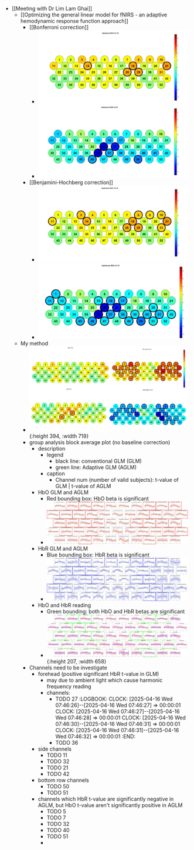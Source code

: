 - [[Meeting with Dr Lim Lam Ghai]]
	- [[Optimizing the general linear model for fNIRS - an adaptive hemodynamic response function approach]]
		- [[Bonferroni correction]]
			- ![image.png](../assets/image_1744758756266_0.png)
			- ![image.png](../assets/image_1744758746125_0.png)
		- [[Benjamini-Hochberg correction]]
			- ![image.png](../assets/image_1744758815367_0.png)
			- ![image.png](../assets/image_1744758803449_0.png)
	- My method
		- ![journal1-2D_plot.jpg](../assets/journal1-2D_plot_1744759269021_0.jpg){:height 394, :width 719}
		- group analysis block average plot (no baseline correction)
			- description
				- legend
					- black line: conventional GLM (GLM)
					- green line: Adaptive GLM (AGLM)
				- caption
					- Channel num (number of valid subjects): t-value of GLM | t-value of AGLM
			- HbO GLM and AGLM
				- Red bounding box: HbO beta is significant
				- ![combined_image_highlighted.png](../assets/combined_image_highlighted_1744758160503_0.png)
			- HbR GLM and AGLM
				- Blue bounding box: HbR beta is significant
				- ![combined_image_highlighted.png](../assets/combined_image_highlighted_1744758228344_0.png)
			- HbO and HbR reading
				- Green bounding: both HbO and HbR betas are significant
				- ![combined_image_highlighted.png](../assets/combined_image_highlighted_1744758255924_0.png){:height 207, :width 658}
		- Channels need to be investigate
			- forehead (positive significant HbR t-value in GLM)
				- may due to ambient light which cause harmonic frequency reading
				- channels:
					- TODO 27
					  :LOGBOOK:
					  CLOCK: [2025-04-16 Wed 07:46:26]--[2025-04-16 Wed 07:46:27] =>  00:00:01
					  CLOCK: [2025-04-16 Wed 07:46:27]--[2025-04-16 Wed 07:46:28] =>  00:00:01
					  CLOCK: [2025-04-16 Wed 07:46:30]--[2025-04-16 Wed 07:46:31] =>  00:00:01
					  CLOCK: [2025-04-16 Wed 07:46:31]--[2025-04-16 Wed 07:46:32] =>  00:00:01
					  :END:
					- TODO 36
			- side channels
				- TODO 11
				- TODO 32
				- TODO 21
				- TODO 42
			- bottom row channels
				- TODO 50
				- TODO 51
			- channels which HbR t-value are significantly negative in AGLM, but HbO t-value aren't significantly positive in AGLM
				- TODO 5
				- TODO 7
				- TODO 32
				- TODO 40
				- TODO 51
				-